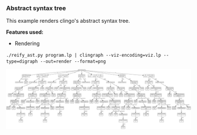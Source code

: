 ### Abstract syntax tree

This example renders clingo's abstract syntax tree.

**Features used:**
- Rendering

`./reify_ast.py program.lp | clingraph --viz-encoding=viz.lp --type=digraph --out=render --format=png`

![](default.png)
